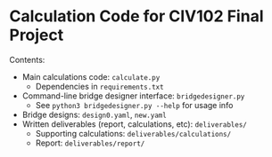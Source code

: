 # Calculation Code for CIV102 Final Project

Contents:

* Main calculations code: `calculate.py`
  * Dependencies in `requirements.txt`
* Command-line bridge designer interface: `bridgedesigner.py`
  * See `python3 bridgedesigner.py --help` for usage info
* Bridge designs: `design0.yaml`, `new.yaml`
* Written deliverables (report, calculations, etc): `deliverables/`
  * Supporting calculations: `deliverables/calculations/`
  * Report: `deliverables/report/`
